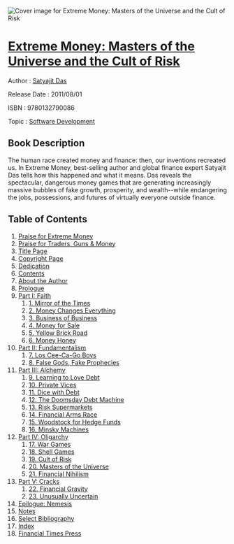 ![Cover image for Extreme Money: Masters of the Universe and the Cult of Risk](https://imgdetail.ebookreading.net/cover/cover/software_development/EB9780132790086.jpg)

[Extreme Money: Masters of the Universe and the Cult of Risk](https://ebookreading.net/view/book/Extreme+Money%3A+Masters+of+the+Universe+and+the+Cult+of+Risk-EB9780132790086_1.html "Extreme Money: Masters of the Universe and the Cult of Risk")
====================================================================================================================

Author : [Satyajit Das](https://ebookreading.net/search/author/Satyajit+Das)

Release Date : 2011/08/01

ISBN : 9780132790086

Topic : [Software Development](https://ebookreading.net/search/category/software-development)

Book Description
-----------------

The human race created money and finance: then, our inventions recreated us. In Extreme Money, best-selling author and global finance expert Satyajit Das tells how this happened and what it means. Das reveals the spectacular, dangerous money games that are generating increasingly massive bubbles of fake growth, prosperity, and wealth--while endangering the jobs, possessions, and futures of virtually everyone outside finance.
              
Table of Contents
-----------------

1. [Praise for Extreme Money](https://ebookreading.net/view/book/Extreme+Money%3A+Masters+of+the+Universe+and+the+Cult+of+Risk-EB9780132790086_2.html)
1. [Praise for Traders, Guns &amp; Money](https://ebookreading.net/view/book/Extreme+Money%3A+Masters+of+the+Universe+and+the+Cult+of+Risk-EB9780132790086_3.html)
1. [Title Page](https://ebookreading.net/view/book/Extreme+Money%3A+Masters+of+the+Universe+and+the+Cult+of+Risk-EB9780132790086_4.html)
1. [Copyright Page](https://ebookreading.net/view/book/Extreme+Money%3A+Masters+of+the+Universe+and+the+Cult+of+Risk-EB9780132790086_5.html)
1. [Dedication](https://ebookreading.net/view/book/Extreme+Money%3A+Masters+of+the+Universe+and+the+Cult+of+Risk-EB9780132790086_6.html)
1. [Contents](https://ebookreading.net/view/book/Extreme+Money%3A+Masters+of+the+Universe+and+the+Cult+of+Risk-EB9780132790086_7.html)
1. [About the Author](https://ebookreading.net/view/book/Extreme+Money%3A+Masters+of+the+Universe+and+the+Cult+of+Risk-EB9780132790086_8.html)
1. [Prologue](https://ebookreading.net/view/book/Extreme+Money%3A+Masters+of+the+Universe+and+the+Cult+of+Risk-EB9780132790086_9.html)
1. [Part I: Faith](https://ebookreading.net/view/book/Extreme+Money%3A+Masters+of+the+Universe+and+the+Cult+of+Risk-EB9780132790086_10.html)
    1. [1. Mirror of the Times](https://ebookreading.net/view/book/Extreme+Money%3A+Masters+of+the+Universe+and+the+Cult+of+Risk-EB9780132790086_11.html)
    1. [2. Money Changes Everything](https://ebookreading.net/view/book/Extreme+Money%3A+Masters+of+the+Universe+and+the+Cult+of+Risk-EB9780132790086_12.html)
    1. [3. Business of Business](https://ebookreading.net/view/book/Extreme+Money%3A+Masters+of+the+Universe+and+the+Cult+of+Risk-EB9780132790086_13.html)
    1. [4. Money for Sale](https://ebookreading.net/view/book/Extreme+Money%3A+Masters+of+the+Universe+and+the+Cult+of+Risk-EB9780132790086_14.html)
    1. [5. Yellow Brick Road](https://ebookreading.net/view/book/Extreme+Money%3A+Masters+of+the+Universe+and+the+Cult+of+Risk-EB9780132790086_15.html)
    1. [6. Money Honey](https://ebookreading.net/view/book/Extreme+Money%3A+Masters+of+the+Universe+and+the+Cult+of+Risk-EB9780132790086_16.html)
1. [Part II: Fundamentalism](https://ebookreading.net/view/book/Extreme+Money%3A+Masters+of+the+Universe+and+the+Cult+of+Risk-EB9780132790086_17.html)
    1. [7. Los Cee-Ca-Go Boys](https://ebookreading.net/view/book/Extreme+Money%3A+Masters+of+the+Universe+and+the+Cult+of+Risk-EB9780132790086_18.html)
    1. [8. False Gods, Fake Prophecies](https://ebookreading.net/view/book/Extreme+Money%3A+Masters+of+the+Universe+and+the+Cult+of+Risk-EB9780132790086_19.html)
1. [Part III: Alchemy](https://ebookreading.net/view/book/Extreme+Money%3A+Masters+of+the+Universe+and+the+Cult+of+Risk-EB9780132790086_20.html)
    1. [9. Learning to Love Debt](https://ebookreading.net/view/book/Extreme+Money%3A+Masters+of+the+Universe+and+the+Cult+of+Risk-EB9780132790086_21.html)
    1. [10. Private Vices](https://ebookreading.net/view/book/Extreme+Money%3A+Masters+of+the+Universe+and+the+Cult+of+Risk-EB9780132790086_22.html)
    1. [11. Dice with Debt](https://ebookreading.net/view/book/Extreme+Money%3A+Masters+of+the+Universe+and+the+Cult+of+Risk-EB9780132790086_23.html)
    1. [12. The Doomsday Debt Machine](https://ebookreading.net/view/book/Extreme+Money%3A+Masters+of+the+Universe+and+the+Cult+of+Risk-EB9780132790086_24.html)
    1. [13. Risk Supermarkets](https://ebookreading.net/view/book/Extreme+Money%3A+Masters+of+the+Universe+and+the+Cult+of+Risk-EB9780132790086_25.html)
    1. [14. Financial Arms Race](https://ebookreading.net/view/book/Extreme+Money%3A+Masters+of+the+Universe+and+the+Cult+of+Risk-EB9780132790086_26.html)
    1. [15. Woodstock for Hedge Funds](https://ebookreading.net/view/book/Extreme+Money%3A+Masters+of+the+Universe+and+the+Cult+of+Risk-EB9780132790086_27.html)
    1. [16. Minsky Machines](https://ebookreading.net/view/book/Extreme+Money%3A+Masters+of+the+Universe+and+the+Cult+of+Risk-EB9780132790086_28.html)
1. [Part IV: Oligarchy](https://ebookreading.net/view/book/Extreme+Money%3A+Masters+of+the+Universe+and+the+Cult+of+Risk-EB9780132790086_29.html)
    1. [17. War Games](https://ebookreading.net/view/book/Extreme+Money%3A+Masters+of+the+Universe+and+the+Cult+of+Risk-EB9780132790086_30.html)
    1. [18. Shell Games](https://ebookreading.net/view/book/Extreme+Money%3A+Masters+of+the+Universe+and+the+Cult+of+Risk-EB9780132790086_31.html)
    1. [19. Cult of Risk](https://ebookreading.net/view/book/Extreme+Money%3A+Masters+of+the+Universe+and+the+Cult+of+Risk-EB9780132790086_32.html)
    1. [20. Masters of the Universe](https://ebookreading.net/view/book/Extreme+Money%3A+Masters+of+the+Universe+and+the+Cult+of+Risk-EB9780132790086_33.html)
    1. [21. Financial Nihilism](https://ebookreading.net/view/book/Extreme+Money%3A+Masters+of+the+Universe+and+the+Cult+of+Risk-EB9780132790086_34.html)
1. [Part V: Cracks](https://ebookreading.net/view/book/Extreme+Money%3A+Masters+of+the+Universe+and+the+Cult+of+Risk-EB9780132790086_35.html)
    1. [22. Financial Gravity](https://ebookreading.net/view/book/Extreme+Money%3A+Masters+of+the+Universe+and+the+Cult+of+Risk-EB9780132790086_36.html)
    1. [23. Unusually Uncertain](https://ebookreading.net/view/book/Extreme+Money%3A+Masters+of+the+Universe+and+the+Cult+of+Risk-EB9780132790086_37.html)
1. [Epilogue: Nemesis](https://ebookreading.net/view/book/Extreme+Money%3A+Masters+of+the+Universe+and+the+Cult+of+Risk-EB9780132790086_38.html)
1. [Notes](https://ebookreading.net/view/book/Extreme+Money%3A+Masters+of+the+Universe+and+the+Cult+of+Risk-EB9780132790086_39.html)
1. [Select Bibliography](https://ebookreading.net/view/book/Extreme+Money%3A+Masters+of+the+Universe+and+the+Cult+of+Risk-EB9780132790086_40.html)
1. [Index](https://ebookreading.net/view/book/Extreme+Money%3A+Masters+of+the+Universe+and+the+Cult+of+Risk-EB9780132790086_41.html)
1. [Financial Times Press](https://ebookreading.net/view/book/Extreme+Money%3A+Masters+of+the+Universe+and+the+Cult+of+Risk-EB9780132790086_42.html)
